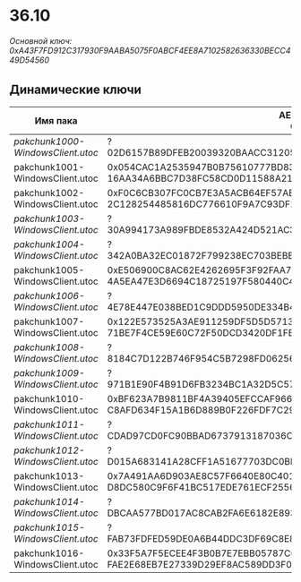 # 36.10

###### Основной ключ: 0xA43F7FD912C317930F9AABA5075F0ABCF4EE8A7102582636330BECC449D54560

## Динамические ключи

| Имя пака                          | AES Ключ</br>GUID                                                                                       | HiRes Текстуры |
|-----------------------------------|---------------------------------------------------------------------------------------------------------|----------------|
| *pakchunk1000-WindowsClient.utoc* | ?</br>02D6157B89DFEB20039320BAACC31205 | ✔️             |
|  pakchunk1001-WindowsClient.utoc  | 0x054CAC1A2535947B0B75610777BD8318CD3CFAACE62B9E6F162DD86467B24C6D</br>16AA34A6BBC7D38FC58CD0D11588A21E | ✔️             |
|  pakchunk1002-WindowsClient.utoc  | 0xF0C6CB307FC0CB7E3A5ACB64EF57ABC5A8F1671A880ED3FC7A874EEDE58D66B7</br>2C128254485816DC776610F9A7C93DF1 | ❌             |
| *pakchunk1003-WindowsClient.utoc* | ?</br>30A994173A989FBDE8532A424D521AC3 | ❌             |
| *pakchunk1004-WindowsClient.utoc* | ?</br>342A0BA32EC01872F799238EC703BEBB | ❌             |
|  pakchunk1005-WindowsClient.utoc  | 0xE506900C8AC62E4262695F3F92FAA7B32F2563D8AD74C9410F6F897340B294E4</br>4A5EA47E3D6694C18725197F580440C4 | ❌             |
| *pakchunk1006-WindowsClient.utoc* | ?</br>4E78E447E038BED1C9DDD5950DE334B4 | ✔️             |
|  pakchunk1007-WindowsClient.utoc  | 0x122E573525A3AE911259DF5D5D57130E75FF590A324A9A3C71E199F5D8A5C459</br>71BE7F4CE59E60C72F50DCD3420DF1FB | ✔️             |
| *pakchunk1008-WindowsClient.utoc* | ?</br>8184C7D122B746F954C5B7298FD06256 | ❌             |
| *pakchunk1009-WindowsClient.utoc* | ?</br>971B1E90F4B91D6FB3234BC1A32D5C57 | ❌             |
|  pakchunk1010-WindowsClient.utoc  | 0xBF623A7B9811BF4A39405EFCCAF966A9282345C328DA6ADF31079B4F2B887470</br>C8AFD634F15A1B6D889B0F226FDF7C29 | ✔️             |
| *pakchunk1011-WindowsClient.utoc* | ?</br>CDAD97CD0FC90BBAD6737913187036C1 | ❌             |
| *pakchunk1012-WindowsClient.utoc* | ?</br>D015A683141A28CFF1A51677703DC0BF | ❌             |
|  pakchunk1013-WindowsClient.utoc  | 0x7A491AA6D903AE8C57F6640E80C40138E10303529BA1722EFBCE37263601B656</br>D8DC580C9F6F41BC517EDE761ECF2556 | ❌             |
| *pakchunk1014-WindowsClient.utoc* | ?</br>DBCAA577BD017AC8CAB2FA6E6182E893 | ✔️             |
| *pakchunk1015-WindowsClient.utoc* | ?</br>FAB73FDFED59DE0A6B44DDC3DF69C8E8 | ❌             |
|  pakchunk1016-WindowsClient.utoc  | 0x33F5A7F5ECEE4F3B0B7E7EBB05787C6D5AAA0AE8544EF271206E5AAD26933658</br>FAE2E68EB7E27339D29EF8AC589DD3F0 | ❌             |
